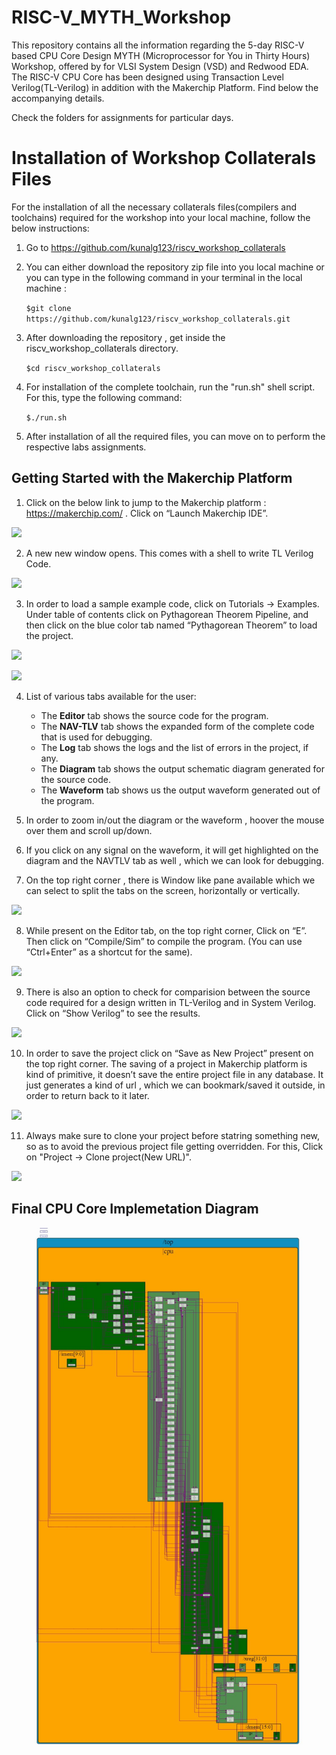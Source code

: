 # RISC-V_MYTH_Workshop

This repository contains all the information regarding the 5-day RISC-V based CPU Core Design MYTH (Microprocessor for You in Thirty Hours) Workshop, offered by for VLSI System Design (VSD) and Redwood EDA. The RISC-V CPU Core has been designed using Transaction Level Verilog(TL-Verilog) in addition with the Makerchip Platform. Find below the accompanying details.

Check the folders for assignments for particular days.


# Installation of Workshop Collaterals Files

For the installation of all the necessary collaterals files(compilers and toolchains) required for the workshop into your local machine, follow the below instructions: 

1. Go to https://github.com/kunalg123/riscv_workshop_collaterals 

2. You can either download the repository zip file into you local machine or you can type in the following command in your terminal in the local machine : 

    `$git clone https://github.com/kunalg123/riscv_workshop_collaterals.git`

3. After downloading the repository , get inside the riscv_workshop_collaterals directory.

    `$cd riscv_workshop_collaterals`

4. For installation of the complete toolchain, run the "run.sh" shell script. For this, type the following command:

    `$./run.sh`
    
5. After installation of all the required files, you can move on to perform the respective labs assignments.


## Getting Started with the Makerchip Platform

1. Click on the below link to jump to the Makerchip platform : https://makerchip.com/ . Click on “Launch Makerchip IDE”.

![](https://github.com/RISCV-MYTH-WORKSHOP/risc-v-myth-workshop-august-Redbeard358/blob/master/Documentation/Makerchip_IDE/Makerchip.JPG)
    
2. A new new window opens. This comes with a shell to write TL Verilog Code.

![](https://github.com/RISCV-MYTH-WORKSHOP/risc-v-myth-workshop-august-Redbeard358/blob/master/Documentation/Makerchip_IDE/Makerchip_IDE.JPG)
    
3. In order to load a sample example code, click on Tutorials -> Examples. Under table of contents click on Pythagorean Theorem Pipeline, and then click on the blue color tab named “Pythagorean Theorem” to load the project.

![](https://github.com/RISCV-MYTH-WORKSHOP/risc-v-myth-workshop-august-Redbeard358/blob/master/Documentation/Makerchip_IDE/Tutorials.JPG)

![](https://github.com/RISCV-MYTH-WORKSHOP/risc-v-myth-workshop-august-Redbeard358/blob/master/Documentation/Makerchip_IDE/Examples.JPG)
    
4. List of various tabs available for the user:
     - The **Editor** tab shows the source code for the program.
     - The **NAV-TLV** tab shows the expanded form of the complete code that is used for debugging.
     - The **Log** tab shows the logs and the list of errors in the project, if any.
     - The **Diagram** tab shows the output schematic diagram generated for the source code. 
     - The **Waveform** tab shows us the output waveform generated out of the program.
          
5. In order to zoom in/out the diagram or the waveform , hoover the mouse over them and scroll up/down.
    
6. If you click on any signal on the waveform, it will get highlighted on the diagram and the NAVTLV tab as well , which we can look for debugging.
    
7. On the top right corner , there is Window like pane available which we can select to split the tabs on the screen, horizontally or vertically.

![](https://github.com/RISCV-MYTH-WORKSHOP/risc-v-myth-workshop-august-Redbeard358/blob/master/Documentation/Makerchip_IDE/Split_screen.JPG)
    
8. While present on the Editor tab, on the top right corner, Click on “E”. Then click on “Compile/Sim” to compile the program. (You can use “Ctrl+Enter” as a shortcut for the same).

![](https://github.com/RISCV-MYTH-WORKSHOP/risc-v-myth-workshop-august-Redbeard358/blob/master/Documentation/Makerchip_IDE/Compile.JPG)

    
9. There is also an option to check for comparision between the source code required for a design written in TL-Verilog and in System Verilog. Click on “Show Verilog” to see the results.

![](https://github.com/RISCV-MYTH-WORKSHOP/risc-v-myth-workshop-august-Redbeard358/blob/master/Documentation/Makerchip_IDE/Show_Verilog.JPG)
    
10. In order to save the project click on “Save as New Project” present on the top right corner. The saving of a project in Makerchip platform is kind of primitive, it doesn’t save the entire project file in any database. It just generates a kind of url , which we can bookmark/saved it outside, in order to  return back to it later.

![](https://github.com/RISCV-MYTH-WORKSHOP/risc-v-myth-workshop-august-Redbeard358/blob/master/Documentation/Makerchip_IDE/Save_project.JPG)
    
11. Always make sure to clone your project before statring something new, so as to avoid the previous project file getting overridden. For this, Click on "Project -> Clone project(New URL)".

![](https://github.com/RISCV-MYTH-WORKSHOP/risc-v-myth-workshop-august-Redbeard358/blob/master/Documentation/Makerchip_IDE/Clone_project.JPG)



## Final CPU Core Implemetation Diagram
![](Day3_5/Final_Output_for_RISC-V_Implemented_CPU_Core.JPG)
